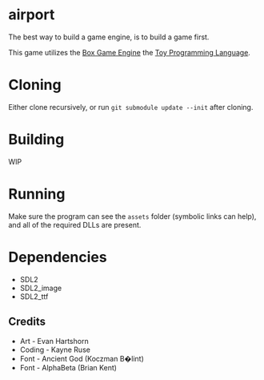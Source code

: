 # airport

The best way to build a game engine, is to build a game first.

This game utilizes the [Box Game Engine](https://github.com/Ratstail91/Box) the [Toy Programming Language](https://toylang.com).

# Cloning

Either clone recursively, or run `git submodule update --init` after cloning.

# Building

WIP

# Running

Make sure the program can see the `assets` folder (symbolic links can help), and all of the required DLLs are present.

# Dependencies

* SDL2
* SDL2_image
* SDL2_ttf

## Credits

* Art - Evan Hartshorn
* Coding - Kayne Ruse
* Font - Ancient God (Koczman B�lint)
* Font - AlphaBeta (Brian Kent)

